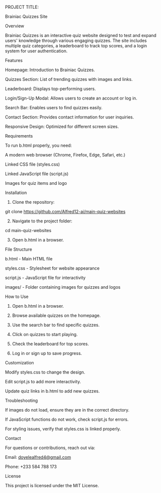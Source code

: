 PROJECT TITLE:

Brainiac Quizzes Site

Overview

Brainiac Quizzes is an interactive quiz website designed to test and expand users' knowledge through various engaging quizzes. The site includes multiple quiz categories, a leaderboard to track top scores, and a login system for user authentication.

Features

Homepage: Introduction to Brainiac Quizzes.

Quizzes Section: List of trending quizzes with images and links.

Leaderboard: Displays top-performing users.

Login/Sign-Up Modal: Allows users to create an account or log in.

Search Bar: Enables users to find quizzes easily.

Contact Section: Provides contact information for user inquiries.

Responsive Design: Optimized for different screen sizes.


Requirements

To run b.html properly, you need:

A modern web browser (Chrome, Firefox, Edge, Safari, etc.)

Linked CSS file (styles.css)

Linked JavaScript file (script.js)

Images for quiz items and logo


Installation

1. Clone the repository:

git clone https://github.com/Alfred12-ai/main-quiz-websites


2. Navigate to the project folder:

cd main-quiz-websites


3. Open b.html in a browser.



File Structure

b.html - Main HTML file

styles.css - Stylesheet for website appearance

script.js - JavaScript file for interactivity

images/ - Folder containing images for quizzes and logos


How to Use

1. Open b.html in a browser.


2. Browse available quizzes on the homepage.


3. Use the search bar to find specific quizzes.


4. Click on quizzes to start playing.


5. Check the leaderboard for top scores.


6. Log in or sign up to save progress.



Customization

Modify styles.css to change the design.

Edit script.js to add more interactivity.

Update quiz links in b.html to add new quizzes.


Troubleshooting

If images do not load, ensure they are in the correct directory.

If JavaScript functions do not work, check script.js for errors.

For styling issues, verify that styles.css is linked properly.


Contact

For questions or contributions, reach out via:

Email: doyelealfred4@gmail.com

Phone: +233 584 788 173


License

This project is licensed under the MIT License.

